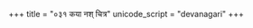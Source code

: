 +++
title = "०३१ कया नश् चित्र"
unicode_script = "devanagari"
+++

<div class="js_include" url="../../../../../mantraH/indraH/Rk/kaya_nash_chitra/"  newLevelForH1="2" includeTitle="false"> </div>  
